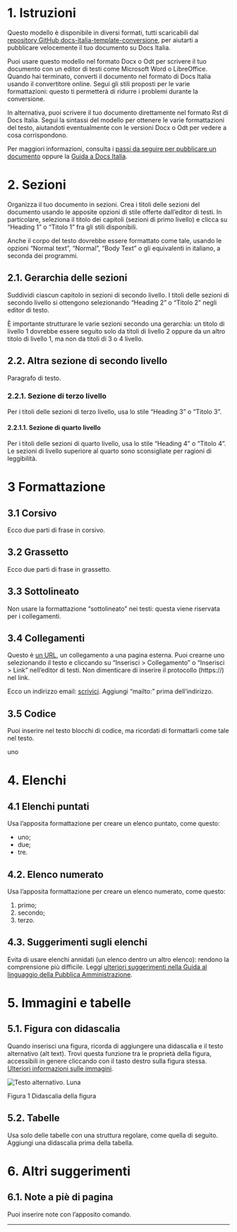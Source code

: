 # 1. Istruzioni
Questo modello è disponibile in diversi formati, tutti scaricabili dal [repository GitHub docs-italia-template-conversione](https://github.com/italia/docs-italia-template-conversione), per aiutarti a pubblicare velocemente il tuo documento su Docs Italia.

Puoi usare questo modello nel formato Docx o Odt per scrivere il tuo documento con un editor di testi come Microsoft Word o LibreOffice. Quando hai terminato, converti il documento nel formato di Docs Italia usando il convertitore online. Segui gli stili proposti per le varie formattazioni: questo ti permetterà di ridurre i problemi durante la conversione.

In alternativa, puoi scrivere il tuo documento direttamente nel formato Rst di Docs Italia. Segui la sintassi del modello per ottenere le varie formattazioni del testo, aiutandoti eventualmente con le versioni Docx o Odt per vedere a cosa corrispondono.

Per maggiori informazioni, consulta i [passi da seguire per pubblicare un documento](https://docs.italia.it/come-pubblicare/) oppure la [Guida a Docs Italia](https://docs.italia.it/italia/docs-italia/docs-italia-guide/it/bozza/).


# 2. Sezioni
Organizza il tuo documento in sezioni. Crea i titoli delle sezioni del documento usando le apposite opzioni di stile offerte dall’editor di testi. In particolare, seleziona il titolo dei capitoli (sezioni di primo livello) e clicca su “Heading 1” o “Titolo 1” fra gli stili disponibili.

Anche il corpo del testo dovrebbe essere formattato come tale, usando le opzioni “Normal text”, “Normal”, “Body Text” o gli equivalenti in italiano, a seconda dei programmi.

## 2.1. Gerarchia delle sezioni
Suddividi ciascun capitolo in sezioni di secondo livello. I titoli delle sezioni di secondo livello si ottengono selezionando “Heading 2” o “Titolo 2” negli editor di testo.

È importante strutturare le varie sezioni secondo una gerarchia: un titolo di livello 1 dovrebbe essere seguito solo da titoli di livello 2 oppure da un altro titolo di livello 1, ma non da titoli di 3 o 4 livello.

## 2.2. Altra sezione di secondo livello
Paragrafo di testo.

### 2.2.1. Sezione di terzo livello
Per i titoli delle sezioni di terzo livello, usa lo stile “Heading 3” o “Titolo 3”.

#### 2.2.1.1. Sezione di quarto livello
Per i titoli delle sezioni di quarto livello, usa lo stile “Heading 4” o “Titolo 4”. Le sezioni di livello superiore al quarto sono sconsigliate per ragioni di leggibilità.


# 3 Formattazione

## 3.1 Corsivo

Ecco due parti di frase in corsivo.
## 3.2 Grassetto

Ecco due parti di frase in grassetto.

## 3.3 Sottolineato
Non usare la formattazione “sottolineato” nei testi: questa viene riservata per i collegamenti.

## 3.4 Collegamenti
Questo è [un URL](https://docs.italia.it/), un collegamento a una pagina esterna. Puoi crearne uno selezionando il testo e cliccando su “Inserisci > Collegamento” o “Inserisci > Link” nell’editor di testi. Non dimenticare di inserire il protocollo (https://) nel link.

Ecco un indirizzo email: [scrivici](mailto:a@b.it). Aggiungi “mailto:” prima dell’indirizzo.

## 3.5 Codice
Puoi inserire nel testo blocchi di codice, ma ricordati di formattarli come tale nel testo.

  

<esempio>

<id>uno</id>

</esempio>

# 4. Elenchi

## 4.1 Elenchi puntati

Usa l’apposita formattazione per creare un elenco puntato, come questo:

-   uno;
-   due;
-   tre.
    

## 4.2. Elenco numerato

Usa l’apposita formattazione per creare un elenco numerato, come questo:

1.  primo;
2.  secondo;
3.  terzo.
    

## 4.3. Suggerimenti sugli elenchi

Evita di usare elenchi annidati (un elenco dentro un altro elenco): rendono la comprensione più difficile. Leggi [ulteriori suggerimenti nella Guida al linguaggio della Pubblica Amministrazione](https://guida-linguaggio-pubblica-amministrazione.readthedocs.io/it/latest/suggerimenti-di-scrittura/come-strutturare-il-contenuto.html?highlight=elenchi#elenchi-puntati-e-numerati).

# 5. Immagini e tabelle

## 5.1. Figura con didascalia

Quando inserisci una figura, ricorda di aggiungere una didascalia e il testo alternativo (alt text). Trovi questa funzione tra le proprietà della figura, accessibili in genere cliccando con il tasto destro sulla figura stessa. [Ulteriori informazioni sulle immagini](https://guida-linguaggio-pubblica-amministrazione.readthedocs.io/it/latest/suggerimenti-di-scrittura/come-strutturare-il-contenuto.html?highlight=elenchi#immagini).

  

![Testo alternativo. Luna](https://lh5.googleusercontent.com/V7lESbMeRVIX6MZEEmcV4jFi-pvje-0TTw5HWp-DKkbZLSHhMbba2FtQiJoqpftz5R5V019BdS82-UWJvAVXB9Ek_ZymXDMk35qy_1sDYg8UjUAhCpupTmqwyEN-f0QnFJxLLDlB)

Figura 1 Didascalia della figura

## 5.2. Tabelle
Usa solo delle tabelle con una struttura regolare, come quella di seguito. Aggiungi una didascalia prima della tabella.

# 6. Altri suggerimenti


## 6.1. Note a piè di pagina
Puoi inserire note con l’apposito comando.

---

<!--  stackedit_data:eyJoaXN0b3J5IjpbLTcwNzk5NjA3NV19  -->
